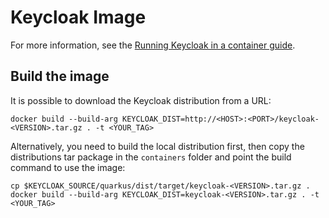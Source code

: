# Keycloak Image
For more information, see the [Running Keycloak in a container guide](https://www.keycloak.org/server/containers).

## Build the image

It is possible to download the Keycloak distribution from a URL:

    docker build --build-arg KEYCLOAK_DIST=http://<HOST>:<PORT>/keycloak-<VERSION>.tar.gz . -t <YOUR_TAG>

Alternatively, you need to build the local distribution first, then copy the distributions tar package in the `containers` folder and point the build command to use the image:

    cp $KEYCLOAK_SOURCE/quarkus/dist/target/keycloak-<VERSION>.tar.gz .
    docker build --build-arg KEYCLOAK_DIST=keycloak-<VERSION>.tar.gz . -t <YOUR_TAG>
